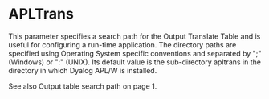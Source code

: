 # APLTrans

This parameter specifies a search path for the Output Translate Table and is useful for configuring a run-time application. The directory paths are specified using Operating System specific conventions and separated by ";" (Windows) or ":" (UNIX). Its default value is the sub-directory apltrans in the directory in which Dyalog APL/W is installed.

See also Output table search path on page 1.
